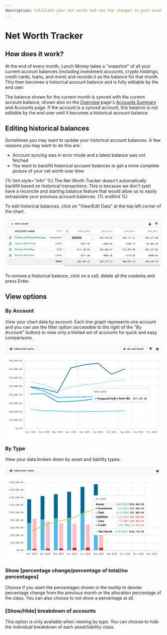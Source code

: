```yaml
---
description: Calculate your net worth and see the changes in your assets clearly over time.
---
```


# Net Worth Tracker

## How does it work?

At the end of every month, Lunch Money takes a "snapshot" of all your current account balances \(including investment accounts, crypto holdings, credit cards, loans, and more\) and records it as the balance for that month. This then becomes a historical account balance and is fully editable by the end user.

The balance shown for the current month is synced with the current account balance, shown also on the [Overview](overview.md#accounts-overview) page's [Accounts Summary](overview.md#accounts-overview) and Accounts page. If the account is a synced account, this balance is not editable by the end user until it becomes a historical account balance.

## Editing historical balances

Sometimes you may want to update your historical account balances. A few reasons you may want to do this are:

* Account syncing was in error mode and a latest balance was not fetched
* You want to backfill historical account balances to get a more complete picture of your net worth over time

{% hint style="info" %}
The Net Worth Tracker doesn't automatically backfill based on historical transactions. This is because we don't \(yet\) have a reconcile and starting balance feature that would allow us to easily extrapolate your previous account balances.
{% endhint %}

To edit historical balances, click on "View/Edit Data" at the top left corner of the chart.

![Editing historical balances is easy in Lunch Money&apos;s net worth tracker](../.gitbook/assets/editable.png)

To remove a historical balance, click on a cell, delete all the contents and press Enter.

## View options

### By Account

View your chart data by account. Each line graph represents one account and you can use the filter option \(accessible to the right of the "By Account" button\) to view only a limited set of accounts for quick and easy comparisons.

![](../.gitbook/assets/by-account.png)

### By Type

View your data broken down by asset and liability types. 

![](../.gitbook/assets/by-type.png)

### Show \[percentage change/percentage of total/no percentages\]

Choose if you want the percentages shown in the tooltip to denote percentage change from the previous month or the allocation percentage of the class. You can also choose to not show a percentage at all.

### \[Show/Hide\] breakdown of accounts

This option is only available when viewing by type. You can choose to hide the individual breakdown of each asset/liability class.

